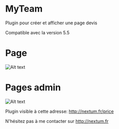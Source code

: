 MyTeam
=========
Plugin pour créer et afficher une page devis

Compatible avec la version 5.5

Page
=========

![Alt text](http://nextum.fr/price.jpg)

Pages admin
=========

![Alt text](http://nextum.fr/admin_price.jpg)

Plugin visible à cette adresse: http://nextum.fr/price

N'hésitez pas à me contacter sur http://nextum.fr
